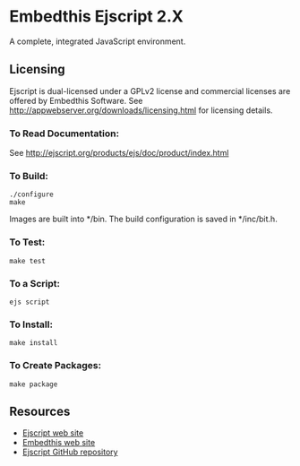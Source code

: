 Embedthis Ejscript 2.X
===

A complete, integrated JavaScript environment.

Licensing
---
Ejscript is dual-licensed under a GPLv2 license and commercial licenses are offered by Embedthis Software.
See http://appwebserver.org/downloads/licensing.html for licensing details.

### To Read Documentation:

  See http://ejscript.org/products/ejs/doc/product/index.html

### To Build:

    ./configure
    make

Images are built into */bin. The build configuration is saved in */inc/bit.h.

### To Test:

    make test

### To a Script:

    ejs script

### To Install:

    make install

### To Create Packages:

    make package

Resources
---
  - [Ejscript web site](http://ejscript.org/)
  - [Embedthis web site](http://embedthis.com/)
  - [Ejscript GitHub repository](http://github.com/embedthis/ejs-2)
